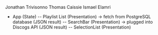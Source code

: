Jonathan Trivisonno
Thomas Caissie
Ismael Elamri

- App (State)
-- Playlist List (Presentation) -> fetch from PostgreSQL database (JSON result)
-- SearchBar (Presentation) -> plugged into Discogs API (JSON result)
-- SelectionList (Presentation)